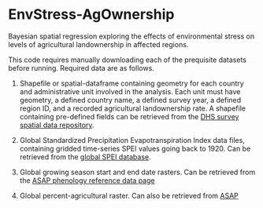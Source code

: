 # EnvStress-AgOwnership
Bayesian spatial regression exploring the effects of environmental stress on levels of agricultural landownership in affected regions.

This code requires manually downloading each of the prequisite datasets before running. Required data are as follows.

1. Shapefile or spatial-dataframe containing geometry for each country and administrative unit involved in the analysis. Each unit must have geometry, a defined country name, a defined survey year, a defined region ID, and a recorded agricultural landownership rate. A shapefile containing pre-defined fields can be retrieved from the [DHS survey spatial data repository](https://spatialdata.dhsprogram.com/home/).

2. Global Standardized Precipitation Evapotranspiration Index data files, containing gridded time-series SPEI values going back to 1920. Can be retrieved from the [global SPEI database](https://spei.csic.es/database.html).

3. Global growing season start and end date rasters. Can be retrieved from the [ASAP phenology reference data page](https://mars.jrc.ec.europa.eu/asap/download.php)

4. Global percent-agricultural raster. Can also be retrieved from [ASAP](https://mars.jrc.ec.europa.eu/asap/download.php)

